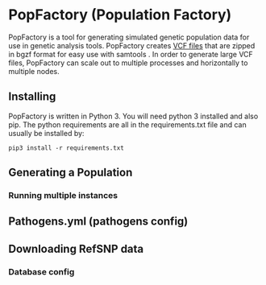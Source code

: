 # PopFactory (Population Factory)

PopFactory is a tool for generating simulated genetic population data for use in genetic analysis tools.  PopFactory
 creates [VCF files](https://samtools.github.io/hts-specs/) that are zipped in bgzf format for easy use with samtools
 .  In order to generate large VCF files, PopFactory can scale out to multiple processes and horizontally to
  multiple nodes. 
 
 ## Installing
 
 PopFactory is written in Python 3. You will need python 3 installed and also pip. The python requirements are all in
  the requirements.txt file and can usually be installed by: 
 ```
pip3 install -r requirements.txt
```
 
 ## Generating a Population
 
 
 ### Running multiple instances
 
 ## Pathogens.yml (pathogens config)
 
 ## Downloading RefSNP data
 
 ### Database config
 
 

